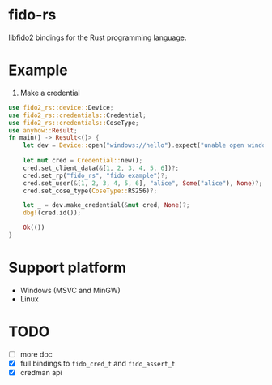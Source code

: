 # fido-rs

[libfido2](https://github.com/Yubico/libfido2) bindings for the Rust programming language.

# Example

1. Make a credential
```rust
use fido2_rs::device::Device;
use fido2_rs::credentials::Credential;
use fido2_rs::credentials::CoseType;
use anyhow::Result;
fn main() -> Result<()> {
    let dev = Device::open("windows://hello").expect("unable open windows hello");
 
    let mut cred = Credential::new();
    cred.set_client_data(&[1, 2, 3, 4, 5, 6])?;
    cred.set_rp("fido_rs", "fido example")?;
    cred.set_user(&[1, 2, 3, 4, 5, 6], "alice", Some("alice"), None)?;
    cred.set_cose_type(CoseType::RS256)?;

    let _ = dev.make_credential(&mut cred, None)?;
    dbg!(cred.id());

    Ok(())
}
```

# Support platform
* Windows (MSVC and MinGW)
* Linux

# TODO

* [ ] more doc
* [x] full bindings to `fido_cred_t` and `fido_assert_t`
* [x] credman api
